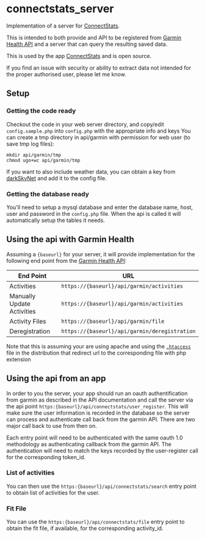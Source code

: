# connectstats_server

Implementation of a server for [ConnectStats](https://github.com/roznet/connectstats).

This is intended to both provide and API to be registered from [Garmin Health API](https://developer.garmin.com/health-api/overview/) and a server that can query the resulting saved data.

This is used by the app [ConnectStats](https://github.com/roznet/connectstats) and is open source.

If you find an issue with security or ability to extract data not intended for the proper authorised user, please let me know.

## Setup

### Getting the code ready

Checkout the code in your web server directory, and copy/edit `config.sample.php` into `config.php` with the appropriate info and keys
You can create a tmp directory in api/garmin with permission for web user (to save tmp log files):

```
mkdir api/garmin/tmp
chmod ugo+wc api/garmin/tmp
```

If you want to also include weather data, you can obtain a key from [darkSkyNet](https://darksky.net/dev) and add it to the config file.

### Getting the database ready

You'll need to setup a mysql database and enter the database name, host, user and password in the `config.php` file. When the api is called it will automatically setup the tables it needs.

## Using the api with Garmin Health

Assuming a `{baseurl}` for your server, it will provide implementation for the following end point from the [Garmin Health API](https://developer.garmin.com/health-api/overview/):


| End Point                  | URL                                           | 
|----------------------------|-----------------------------------------------|
| Activities                 | `https://{baseurl}/api/garmin/activities`     |
| Manually Update Activities | `https://{baseurl}/api/garmin/activities`     |
| Activity Files             | `https://{baseurl}/api/garmin/file`           |
| Deregistration             | `https://{baseurl}/api/garmin/deregistration` |

Note that this is assuming your are using apache and using the [`.htaccess`](https://github.com/roznet/connectstats_server/blob/master/.htaccess) file in the distribution that redirect url to the corresponding file with php extension


## Using the api from an app

In order to you the server, your app should run an oauth authentification from garmin as described in the API documentation and call the server via the api point `https:{baseurl}/api/connectstats/user_register`. This will make sure the user information is recorded in the database so the server can process and authenticate call back from the garmin API. There are two major call back to use from then on.

Each entry point will need to be authenticated with the same oauth 1.0 methodology as authenticating callback from the garmin API. The authentication will need to match the keys recorded by the user-register call for the corresponding token_id.

### List of activities 

You can then use the `https:{baseurl}/api/connectstats/search` entry point to obtain list of activities for the user. 

### Fit File

You can use the `https:{baseurl}/api/connectstats/file` entry point to obtain the fit file, if available, for the corresponding activity_id.

